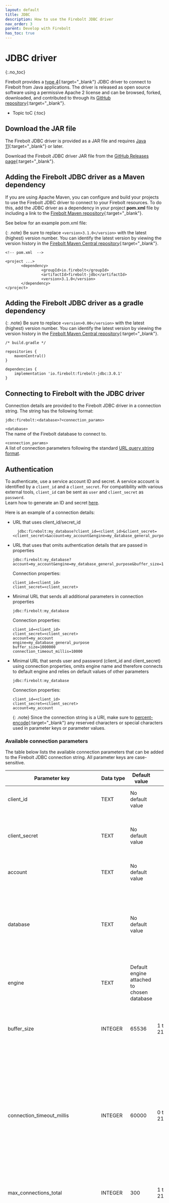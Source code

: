 ```yaml
---
layout: default
title: JDBC
description: How to use the Firebolt JDBC driver
nav_order: 3
parent: Develop with Firebolt
has_toc: true
---
```


# JDBC driver
{:.no_toc}

Firebolt provides a [type 4](https://en.wikipedia.org/wiki/JDBC_driver#Type_4_driver_%E2%80%93_Database-Protocol_driver/Thin_Driver(Pure_Java_driver)){:target="_blank"} JDBC driver to connect to Firebolt from Java applications. The driver is released as open source software using a permissive Apache 2 license and can be browsed, forked, downloaded, and contributed to through its [GitHub repository](https://github.com/firebolt-db/jdbc){:target="_blank"}.

* Topic toC
{:toc}

## Download the JAR file

The Firebolt JDBC driver is provided as a JAR file and requires [Java 11](https://java.com/en/download/manual.jsp){:target="_blank"} or later. 

Download the Firebolt JDBC driver JAR file from the [GitHub Releases page](https://github.com/firebolt-db/jdbc/releases){:target="_blank"}.

## Adding the Firebolt JDBC driver as a Maven dependency

If you are using Apache Maven, you can configure and build your projects to use the Firebolt JDBC driver to connect to your Firebolt resources. To do this, add the JDBC driver as a dependency in your project **pom.xml** file by including a link to the [Firebolt Maven repository](https://central.sonatype.com/artifact/io.firebolt/firebolt-jdbc){:target="_blank"}.

See below for an example pom.xml file:

  {: .note}
  Be sure to replace `<version>3.1.0</version>` with the latest (highest) version number. You can identify the latest version by viewing the version history in the [Firebolt Maven Central repository](https://central.sonatype.com/artifact/io.firebolt/firebolt-jdbc){:target="_blank"}.
    
    <!-- pom.xml  -->
    
    <project ...>
           <dependency>
                	<groupId>io.firebolt</groupId>
                	<artifactId>firebolt-jdbc</artifactId>
                	<version>3.1.0</version>
           </dependency>
    </project>


## Adding the Firebolt JDBC driver as a gradle dependency

  {: .note}
  Be sure to replace `<version>0.00</version>` with the latest (highest) version number. You can identify the latest version by viewing the version history in the [Firebolt Maven Central repository](https://central.sonatype.com/artifact/io.firebolt/firebolt-jdbc){:target="_blank"}.

    /* build.gradle */
    
    repositories {
        mavenCentral()
    }
    
    dependencies {
        implementation 'io.firebolt:firebolt-jdbc:3.0.1'
    }

## Connecting to Firebolt with the JDBC driver

Connection details are provided to the Firebolt JDBC driver in a connection string. The string has the following format:

    jdbc:firebolt:<database>?<connection_params>

`<database>`<br/>
The name of the Firebolt database to connect to.

`<connection_params>`<br/>
A list of connection parameters following the standard [URL query string format](https://en.wikipedia.org/wiki/Query_string#Structure).

## Authentication

To authenticate, use a service account ID and secret.
A service account is identified by a `client_id` and a `client_secret`.
For compatibility with various external tools, `client_id` can be sent as `user` and `client_secret` as `password`.  
Learn how to generate an ID and secret [here](../managing-your-organization/service-accounts.md).

Here is an example of a connection details:

* URL that uses client_id/secret_id
  ```
    jdbc:firebolt:my_database?client_id=<client_id>&client_secret=<client_secret>&account=my_account&engine=my_database_general_purpose&buffer_size=1000000&connection_timeout_millis=10000
  ```

* URL that uses that omits authentication details that are passed in properties
  ```
  jdbc:firebolt:my_database?account=my_account&engine=my_database_general_purpose&buffer_size=1000000&connection_timeout_millis=10000`
  ```
  Connection properties:
  ```
  client_id=<client_id>
  client_secret=<client_secret>
  ```

* Minimal URL that sends all additional parameters in connection properties
  ```
  jdbc:firebolt:my_database
  ```
  Connection properties:
  ```
  client_id=<client_id>
  client_secret=<client_secret>
  account=my_account
  engine=my_database_general_purpose
  buffer_size=1000000
  connection_timeout_millis=10000
  ```

* Minimal URL that sends user and password (client_id and client_secret) using connection properties, omits engine name and therefore connects to default engine and relies on default values of other parameters
  ```
  jdbc:firebolt:my_database
  ```
  Connection properties:
  ```
  client_id=<client_id>
  client_secret=<client_secret>
  account=my_account
  ```

  {: .note}
  Since the connection string is a URI, make sure to [percent-encode](https://en.wikipedia.org/wiki/Percent-encoding){:target="_blank"} any reserved characters or special characters used in parameter keys or parameter values.

### Available connection parameters

The table below lists the available connection parameters that can be added to the Firebolt JDBC connection string. All parameter keys are case-sensitive.

| Parameter key                        | Data type  | Default value                               | Range           | Description                                                                                                                                                                                                                     |
|--------------------------------------| ---------- |---------------------------------------------|-----------------|---------------------------------------------------------------------------------------------------------------------------------------------------------------------------------------------------------------------------------|
| client_id                            | TEXT     | No default value                            |                 | The Firebolt service account ID. **Required.**                                                                                                                                                                                  |
| client_secret                        | TEXT     | No default value                            |                 | The secret generated for the Firebolt service account. **Required.**                                                                                                                                                            |
| account                              | TEXT     | No default value                            |                 | Your Firebolt account name.  **Required.**                                                                                                                                                                                                   |
| database                             | TEXT     | No default value                            |                 | The name of the database to connect to. Takes precedence over the database name provided as a path parameter.                                                                                                         |
| engine                               | TEXT     | Default engine attached to chosen database |                 | The name of the engine to connect to.                                                                                                                                                          |
| buffer_size                          | INTEGER        | 65536                                       | 1 to 2147483647 | The buffer used by the driver to read the response from the Firebolt API, in bytes.                                                                                                                                   |
| connection_timeout_millis            | INTEGER        | 60000                                       | 0 to 2147483647 | The amount of time in milliseconds to wait to establish a connection with the server before the connection is considered failed. <br/>A timeout value of zero is interpreted as an infinite timeout.                  |
| max_connections_total                | INTEGER        | 300                                         | 1 to 2147483647 | The maximum total number of connections.                                                                                                                                                                              |
| socket_timeout_millis                | INTEGER        | 0                                           | 0 to 2147483647 | The socket timeout in milliseconds. This is the timeout for waiting for data -- the maximum period of inactivity between two consecutive data packets. A timeout value of zero is interpreted as an infinite timeout. |
| connection_keep_alive_timeout_millis | INTEGER        | 300000                                      | 1 to 2147483647 | Specifies how long to keep a connection with the server alive in the connection pool before closing it.                                                                                                                         |
| ssl                                  | BOOLEAN    | true                                        | true or false   | When set to true, connections use SSL / TLS certificates. This parameter also determines the port used by the driver. If true, it uses port 443. If false, it uses port 80.                                                     |
| ssl_mode                             | TEXT     | strict                                      | strict or none  | When set to strict, the certificate is validated to ensure it is correct. If set to none, no certificate verification is used.                                                                                                  |
| ssl_certificate_path                 | TEXT     | No default value                            |                 | The absolute file path for the SSL root certificate.                                                                                                                                                                            |


### System settings as connection parameters

In addition to the parameters specified above, any [system setting](../../Reference/system-settings.md){:target="_blank"} can be passed as a connection string parameter. For example, if you wanted to set a custom time zone, your connection string would be as follows:
    
    jdbc:firebolt:my_database?time_zone=UTC&<other_connection_params>
    
## Applying system settings using SET

In addition to passing system settings as connection string parameters, any [system setting](../../Reference/system-settings.md){:target="_blank"} can be passed to Firebolt as a `SET` command in SQL. Multiple `SET` statements can be passed at once as long as they immediately follow one after another separated by semicolons, as shown in the following example.

    SET time_zone = 'UTC';
    SET standard_conforming_strings = false;

## Full reference documentation

Complete reference documentation for the classes and methods implemented in the Firebolt JDBC driver can be found [here](https://docs.firebolt.io/jdbc/javadoc/).
